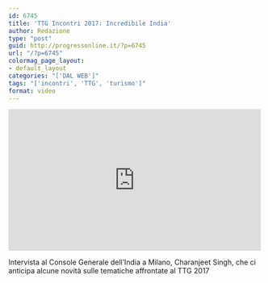 ```yaml
---
id: 6745
title: 'TTG Incontri 2017: Incredibile India'
author: Redazione
type: "post"
guid: http://progressonline.it/?p=6745
url: "/?p=6745"
colormag_page_layout:
- default_layout
categories: "['DAL WEB']"
tags: "['incontri', 'TTG', 'turismo']"
format: video
---
```


<iframe allow="accelerometer; autoplay; clipboard-write; encrypted-media; gyroscope; picture-in-picture; web-share" allowfullscreen="" frameborder="0" height="281" loading="lazy" src="https://www.youtube.com/embed/9FkArG92uYQ?feature=oembed" title="TTG Incontri 2017: Incredibile India" width="500"></iframe>

Intervista al Console Generale dell’India a Milano, Charanjeet Singh, che ci anticipa alcune novità sulle tematiche affrontate al TTG 2017